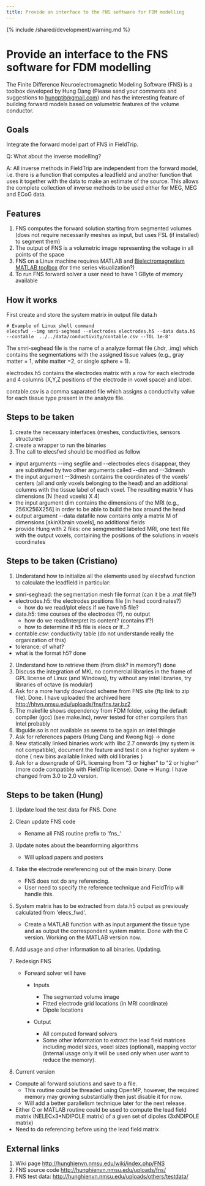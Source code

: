 ```yaml
---
title: Provide an interface to the FNS software for FDM modelling
---
```


{% include /shared/development/warning.md %}

# Provide an interface to the FNS software for FDM modelling

The Finite Difference Neuroelectromagnetic Modeling Software (FNS) is a toolbox developed by Hung Dang (Please send your comments and suggestions to hungptit@gmail.com) and has the interesting feature of building forward models based on volumetric features of the volume conductor.

## Goals

Integrate the forward model part of FNS in FieldTrip.

Q: What about the inverse modelling?

A: All inverse methods in FieldTrip are independent from the forward model, i.e. there is a function that computes a leadfield and another function that uses it together with the data to make an estimate of the source. This allows the complete collection of inverse methods to be used either for MEG, MEG and ECoG data.

## Features

1. FNS computes the forward solution starting from segmented volumes (does not require necessarily meshes as input, but uses FSL (if installed) to segment them)
2. The output of FNS is a volumetric image representing the voltage in all points of the space
3. FNS on a Linux machine requires MATLAB and [Bielectromagnetism MATLAB toolbox](http://eeg.sourceforge.net/) (for time series visualization?)
4. To run FNS forward solver a user need to have 1 GByte of memory available

## How it works

First create and store the system matrix in output file data.h

    # Example of Linux shell command
    elecsfwd --img smri-seghead --electrodes electrodes.h5 --data data.h5 --contable  ../../data/conductivity/contable.csv --TOL 1e-8'

The smri-seghead file is the name of a analyze format file (.hdr, .img) which contains the segmentations with the assigned tissue values (e.g., gray matter = 1, white matter =2, or single sphere = 1).

electrodes.h5 contains the electrodes matrix with a row for each electrode and 4 columns (X,Y,Z positions of the electrode in voxel space) and label.

contable.csv is a comma saparated file which assigns a conductivity value for each tissue type present in the analyze file.

## Steps to be taken

1. create the necessary interfaces (meshes, conductivities, sensors structures)
2. create a wrapper to run the binaries
3. The call to elecsfwd should be modified as follow

- input arguments --img segfile and --electrodes elecs disappear, they are substituted by two other arguments called --dim and --3dmesh
- the input argument --3dmesh contains the coordinates of the voxels' centers (all and only voxels belonging to the head) and an additional columns with the tissue label of each voxel. The resulting matrix V has dimensions [N (head voxels) X 4]
- the input argument dim contains the dimensions of the MRI (e.g., 256X256X256] in order to be able to build the box around the head
- output argument --data datafile now contains only a matrix M of dimensions [skinXbrain voxels], no additional fields
- provide Hung with 2 files: one semgmented labeled MRI, one text file with the output voxels, containing the positions of the solutions in voxels coordinates

## Steps to be taken (Cristiano)

1. Understand how to initialize all the elements used by elecsfwd function to calculate the leadfield
   in particular:

- smri-seghead: the segmentation mesh file format (can it be a .mat file?)
- electrodes.h5: the electrodes positions file (in head coordinates?)
  - how do we read/plot elecs if we have h5 file?
- data.h5: time courses of the electrodes (?), no output
  - how do we read/interpret its content? (contains lf?)
  - how to determine if h5 file is elecs or lf...?
- contable.csv: conductivity table (do not understande really the organization of this)
- tolerance: of what?
- what is the format h5? done

2. Understand how to retrieve them (from disk? in memory?) done
3. Discuss the integration of MKL no commercial libraries in the frame of GPL license of Linux (and Windows), try without any intel libraries, try libraries of octave (is modular)
4. Ask for a more handy download scheme from FNS site (ftp link to zip file). Done. I have uploaded the archived here http://hhvn.nmsu.edu/uploads/fns/fns.tar.bz2
5. The makefile shows dependency from FDM folder, using the default compiler (gcc) (see make.inc), never tested for other compilers than Intel probably
6. libguide.so is not available as seems to be again an intel thingie
7. Ask for references papers (Hung Dang and Kwong Ng) -> done
8. New statically linked binaries work with libc 2.7 onwards (my system is not compatible), document the feature and test it on a higher system -> done ( new bins available linked with old libraries )
9. Ask for a downgrade of GPL licensing from "3 or higher" to "2 or higher" (more code compatible with FieldTrip license). Done -> Hung: I have changed from 3.0 to 2.0 version.

## Steps to be taken (Hung)

1. Update load the test data for FNS. Done

2. Clean update FNS code

   - Rename all FNS routine prefix to 'fns\_'

3. Update notes about the beamforming algorithms

   - Will upload papers and posters

4. Take the electrode rereferencing out of the main binary. Done

   - FNS does not do any referencing.
   - User need to specify the reference technique and FieldTrip will handle this.

5. System matrix has to be extracted from data.h5 output as previously calculated from 'elecs_fwd'.

   - Create a MATLAB function with as input argument the tissue type and as output the correspondent system matrix. Done with the C version. Working on the MATLAB version now.

6. Add usage and other information to all binaries. Updating.

7. Redesign FNS

   - Forward solver will have

     - Inputs

       - The segmented volume image
       - Fitted electrode grid locations (in MRI coordinate)
       - Dipole locations

     - Output
       - All computed forward solvers
       - Some other information to extract the lead field matrices including model sizes, voxel sizes (optional), mapping vector (internal usage only it will be used only when user want to reduce the memory).

8. Current version

- Compute all forward solutions and save to a file.
  - This routine could be threaded using OpenMP, however, the required memory may growing substantially then just disable it for now.
  - Will add a better parallelism technique later for the next release.
- Either C or MATLAB routine could be used to compute the lead field matrix (NELECx3\*NDIPOLE matrix) of a given set of dipoles (3xNDIPOLE matrix)
- Need to do referencing before using the lead field matrix

## External links

1. Wiki page http://hunghienvn.nmsu.edu/wiki/index.php/FNS
2. FNS source code http://hunghienvn.nmsu.edu/uploads/fns/
3. FNS test data: http://hunghienvn.nmsu.edu/uploads/others/testdata/
